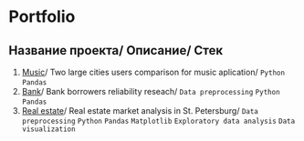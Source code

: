 # Portfolio

## Название проекта/ Описание/ Стек                                                           

1. [Music]()/ Two large cities users comparison for music aplication/ `Python` `Pandas`                                             
2. [Bank](https://github.com/ElenBob03/Portfolio/blob/main/Bank/Bank.ipynb)/ Bank borrowers reliability reseach/ `Data preprocessing` `Python` `Pandas`                       
3. [Real estate](https://github.com/ElenBob03/Portfolio/tree/main/Real%20estate)/ Real estate market analysis in St. Petersburg/ `Data preprocessing` `Python` `Pandas` `Matplotlib` `Exploratory data analysis` `Data visualization`  
